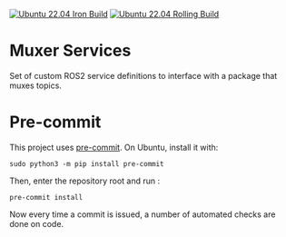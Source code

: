 [![Ubuntu 22.04 Iron Build](https://github.com/Fixit-Davide/muxer_srvs/actions/workflows/iron.yaml/badge.svg)](https://github.com/Fixit-Davide/muxer_srvs/actions/workflows/iron.yaml)
[![Ubuntu 22.04 Rolling Build](https://github.com/Fixit-Davide/muxer_srvs/actions/workflows/rolling.yaml/badge.svg)](https://github.com/Fixit-Davide/muxer_srvs/actions/workflows/rolling.yaml)
# Muxer Services
Set of custom ROS2 service definitions to interface with a package that muxes topics.

# Pre-commit
This project uses [pre-commit](https://pre-commit.com/).  On Ubuntu, install it with:
```
sudo python3 -m pip install pre-commit
```
Then, enter the repository root and run :
```
pre-commit install
```
Now every time a commit is issued, a number of automated checks are done on code.
